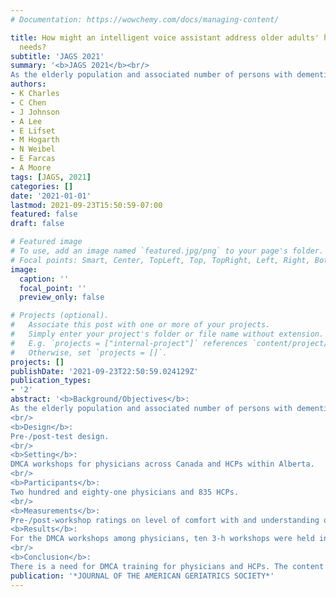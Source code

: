 ```yaml
---
# Documentation: https://wowchemy.com/docs/managing-content/

title: How might an intelligent voice assistant address older adults' health-related
  needs?
subtitle: 'JAGS 2021'
summary: '<b>JAGS 2021</b><br/>
As the elderly population and associated number of persons with dementia increase, so does the need for decision-making capacity assessments (DMCAs). Many healthcare professionals (HCPs), however, do not feel prepared to conduct DMCAs. We have provided 4-h DMCA workshops to HCPs since 2006 and offered physicians either a 3-h or 2-day DMCA workshop from 2013 to present. We evaluated the effectiveness of the workshops on self-reported key concepts of capacit'
authors:
- K Charles
- C Chen
- J Johnson
- A Lee
- E Lifset
- M Hogarth
- N Weibel
- E Farcas
- A Moore
tags: [JAGS, 2021]
categories: []
date: '2021-01-01'
lastmod: 2021-09-23T15:50:59-07:00
featured: false
draft: false

# Featured image
# To use, add an image named `featured.jpg/png` to your page's folder.
# Focal points: Smart, Center, TopLeft, Top, TopRight, Left, Right, BottomLeft, Bottom, BottomRight.
image:
  caption: ''
  focal_point: ''
  preview_only: false

# Projects (optional).
#   Associate this post with one or more of your projects.
#   Simply enter your project's folder or file name without extension.
#   E.g. `projects = ["internal-project"]` references `content/project/deep-learning/index.md`.
#   Otherwise, set `projects = []`.
projects: []
publishDate: '2021-09-23T22:50:59.024129Z'
publication_types:
- '2'
abstract: '<b>Background/Objectives</b>:
As the elderly population and associated number of persons with dementia increase, so does the need for decision-making capacity assessments (DMCAs). Many healthcare professionals (HCPs), however, do not feel prepared to conduct DMCAs. We have provided 4-h DMCA workshops to HCPs since 2006 and offered physicians either a 3-h or 2-day DMCA workshop from 2013 to present. We evaluated the effectiveness of the workshops on self-reported key concepts of capacity.
<br/>
<b>Design</b>:
Pre-/post-test design.
<br/>
<b>Setting</b>:
DMCA workshops for physicians across Canada and HCPs within Alberta.
<br/>
<b>Participants</b>:
Two hundred and eighty-one physicians and 835 HCPs.
<br/>
<b>Measurements</b>:
Pre-/post-workshop ratings on level of comfort with and understanding of 15 core DMCA concepts using 4-point Likert-type items.
<b>Results</b>:
For the DMCA workshops among physicians, ten 3-h workshops were held in 2014–2015 with 166 participants and seven 2-day workshops, between 2014 and 2018, with 115 participants. With respect to the self-report on core DMCA concepts, at least 62.7% (range: 62.7%–89.6%) of physician participants had higher post-workshop ratings (sign test; p<0.001) than pre-workshop ratings for all core DMCA concepts. For the DMCA workshops among HCPs, 4-h workshops were delivered to 835 HCP participants from 2008 to 2012. At least 49.6% of participants (range: 49.6%–78.9%) had increased post-workshop ratings (sign test; p<0.001) for all level of comfort items with and understanding of core DMCA concepts.
<br/>
<b>Conclusion</b>:
There is a need for DMCA training for physicians and HCPs. The content and method of the workshops are effective at enhancing self-reported level of comfort with and understanding of core DMCA concepts.'
publication: '*JOURNAL OF THE AMERICAN GERIATRICS SOCIETY*'
---
```

